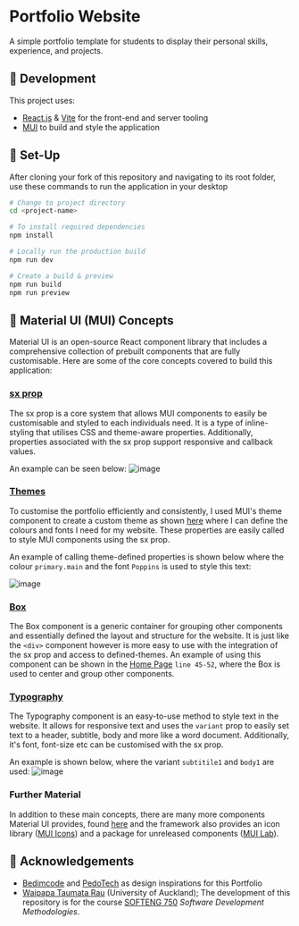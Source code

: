 ﻿# Portfolio Website 
A simple portfolio template for students to display their personal skills, experience, and projects.

## 💾 Development
This project uses:
- [React.js](https://react.dev) & [Vite](https://vitejs.dev) for the front-end and server tooling
- [MUI](https://mui.com/) to build and style the application

## 🔧 Set-Up
After cloning your fork of this repository and navigating to its root folder, use these commands to run the application in your desktop

```sh
# Change to project directory
cd <project-name>

# To install required dependencies
npm install

# Locally run the production build
npm run dev

# Create a build & preview
npm run build
npm run preview
```
## 📑 Material UI (MUI) Concepts 
Material UI is an open-source React component library that includes a comprehensive collection of prebuilt components that are fully customisable.
Here are some of the core concepts covered to build this application:

### [sx prop](https://mui.com/system/getting-started/the-sx-prop/)
The sx prop is a core system that allows MUI components to easily be customisable and styled to each individuals need. It is a type of inline-styling that utilises CSS and theme-aware properties. Additionally, properties
associated with the sx prop support responsive and callback values. 

An example can be seen below:
![image](https://github.com/UOA-CS732-SE750-Students-2024/cs732-assignment-tpo920/assets/100402382/48a36bbc-ccb1-43e7-832a-480d83229dd2)


### [Themes](https://mui.com/material-ui/customization/theming/)
To customise the portfolio efficiently and consistently, I used MUI's theme component to create a custom theme as shown [here](https://github.com/UOA-CS732-SE750-Students-2024/cs732-assignment-tpo920/blob/main/src/main.jsx) where I can define the colours and fonts I need for my website. These properties are easily called to style MUI components using the sx prop.

An example of calling theme-defined properties is shown below where the colour `primary.main` 
and the font `Poppins` is used to style this text:

![image](https://github.com/UOA-CS732-SE750-Students-2024/cs732-assignment-tpo920/assets/100402382/b3db2556-44f3-4be5-bc9f-12b93ee6bb6b)

### [Box](https://mui.com/material-ui/react-box/)
The Box component is a generic container for grouping other components and essentially defined the layout and structure for the website. It is just like the `<div>` component however is more easy to use with 
the integration of the sx prop and access to defined-themes. An example of using this component can be shown in the [Home Page](https://github.com/UOA-CS732-SE750-Students-2024/cs732-assignment-tpo920/blob/main/src/pages/Home.jsx) `line 45-52`, where the
Box is used to center and group other components.

### [Typography](https://mui.com/material-ui/customization/typography/)
The Typography component is an easy-to-use method to style text in the website. It allows for responsive text and uses the `variant` prop to easily set text to a header, subtitle, body and more like a word document. Additionally, it's 
font, font-size etc can be customised with the sx prop.

An example is shown below, where the variant `subtitile1` and `body1` are used:
![image](https://github.com/UOA-CS732-SE750-Students-2024/cs732-assignment-tpo920/assets/100402382/043a5c24-e983-477f-bc95-9b547801e954)

### Further Material
In addition to these main concepts, there are many more components Material UI provides, found [here](https://mui.com/material-ui/all-components/) and the framework also provides
an icon library ([MUI Icons](https://mui.com/material-ui/material-icons/)) and a package for unreleased components ([MUI Lab](https://mui.com/material-ui/about-the-lab/)).


## 🌟 Acknowledgements
- [Bedimcode](https://www.youtube.com/c/Bedimcode) and [PedoTech](https://www.youtube.com/watch?v=x7mwVn2z3Sk&ab_channel=PedroTech) as design inspirations for this Portfolio
- [Waipapa Taumata Rau](https://www.auckland.ac.nz) (University of Auckland); The development of this repository is for the course [SOFTENG&nbsp;750](https://courseoutline.auckland.ac.nz/dco/course/SOFTENG/750) *Software Development Methodologies*.
